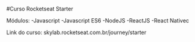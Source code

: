 #Curso Rocketseat Starter

Módulos:
-Javascript
-Javascript ES6
-NodeJS
-ReactJS
-React Nativec

Link do curso:
skylab.rocketseat.com.br/journey/starter
